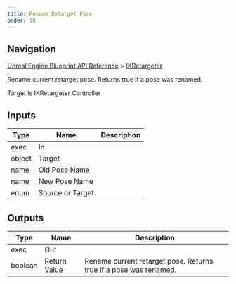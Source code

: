 ```yaml
---
title: Rename Retarget Pose
order: 18
---
```

## Navigation

[Unreal Engine Blueprint API Reference](https://dev.epicgames.com/documentation/en-us/unreal-engine/BlueprintAPI) > [IKRetargeter](https://dev.epicgames.com/documentation/en-us/unreal-engine/BlueprintAPI/IKRetargeter)

Rename current retarget pose. Returns true if a pose was renamed.

Target is IKRetargeter Controller

## Inputs

| Type | Name | Description |
| --- | --- | --- |
| exec | In |  |
| object | Target |  |
| name | Old Pose Name |  |
| name | New Pose Name |  |
| enum | Source or Target |  |

## Outputs

| Type | Name | Description |
| --- | --- | --- |
| exec | Out |  |
| boolean | Return Value | Rename current retarget pose. Returns true if a pose was renamed. |
